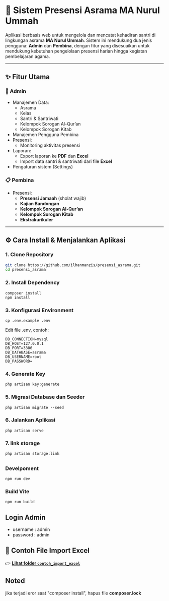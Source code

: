 # 🕌 Sistem Presensi Asrama MA Nurul Ummah

Aplikasi berbasis web untuk mengelola dan mencatat kehadiran santri di lingkungan asrama **MA Nurul Ummah**. Sistem ini mendukung dua jenis pengguna: **Admin** dan **Pembina**, dengan fitur yang disesuaikan untuk mendukung kebutuhan pengelolaan presensi harian hingga kegiatan pembelajaran agama.

---

## ✨ Fitur Utama

### 👤 Admin

-   Manajemen Data:
    -   Asrama
    -   Kelas
    -   Santri & Santriwati
    -   Kelompok Sorogan Al-Qur’an
    -   Kelompok Sorogan Kitab
-   Manajemen Pengguna Pembina
-   Presensi:
    -   Monitoring aktivitas presensi
-   Laporan:
    -   Export laporan ke **PDF** dan **Excel**
    -   Import data santri & santriwati dari file **Excel**
-   Pengaturan sistem (Settings)

### 📋 Pembina

-   Presensi:
    -   **Presensi Jamaah** (sholat wajib)
    -   **Kajian Bandongan**
    -   **Kelompok Sorogan Al-Qur’an**
    -   **Kelompok Sorogan Kitab**
    -   **Ekstrakurikuler**

---

## ⚙️ Cara Install & Menjalankan Aplikasi

### 1. Clone Repository

```bash
git clone https://github.com/ilhanmanzis/presensi_asrama.git
cd presensi_asrama

```

### 2. Install Dependency

```
composer install
npm install
```

### 3. Konfigurasi Environment

```
cp .env.example .env
```

Edit file .env, contoh:

```
DB_CONNECTION=mysql
DB_HOST=127.0.0.1
DB_PORT=3306
DB_DATABASE=asrama
DB_USERNAME=root
DB_PASSWORD=
```

### 4. Generate Key

```
php artisan key:generate
```

### 5. Migrasi Database dan Seeder

```
php artisan migrate --seed
```

### 6. Jalankan Aplikasi

```
php artisan serve
```

### 7. link storage

```
php artisan storage:link
```

##

### Develpoment

```
npm run dev
```

### Build Vite

```
npm run build
```

## Login Admin

-   username : admin
-   password : admin

## 📁 Contoh File Import Excel

👉 [**Lihat folder `contoh_import_excel`**](./contoh_data_excel)

## Noted

jika terjadi eror saat "composer install", hapus file <strong>composer.lock</strong>
